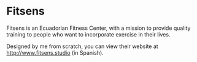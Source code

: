 # Fitsens

Fitsens is an Ecuadorian Fitness Center, with a mission to provide quality training to people who want to incorporate exercise in their lives.

Designed by me from scratch, you can view their website at http://www.fitsens.studio (in Spanish).
